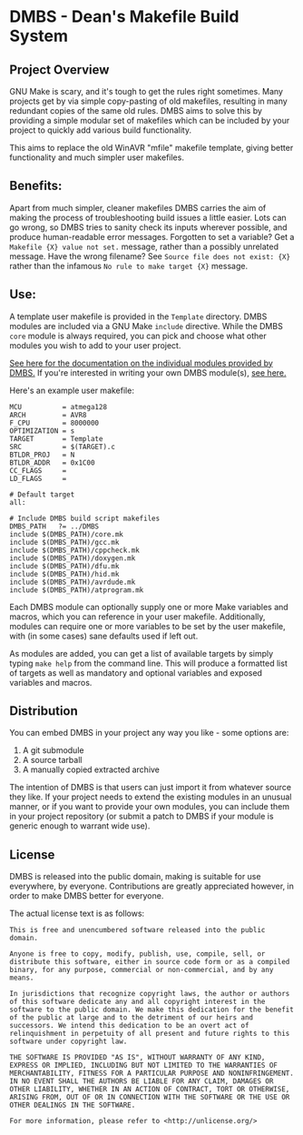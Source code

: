 DMBS - Dean's Makefile Build System
===================================


Project Overview
----------------

GNU Make is scary, and it's tough to get the rules right sometimes. Many
projects get by via simple copy-pasting of old makefiles, resulting in many
redundant copies of the same old rules. DMBS aims to solve this by providing a
simple modular set of makefiles which can be included by your project to quickly
add various build functionality.

This aims to replace the old WinAVR "mfile" makefile template, giving better
functionality and much simpler user makefiles.


Benefits:
----------------

Apart from much simpler, cleaner makefiles DMBS carries the aim of making the
process of troubleshooting build issues a little easier. Lots can go wrong, so
DMBS tries to sanity check its inputs wherever possible, and produce
human-readable error messages. Forgotten to set a variable? Get a
`Makefile {X} value not set.` message, rather than a possibly unrelated message.
Have the wrong filename? See `Source file does not exist: {X}` rather than the
infamous `No rule to make target {X}` message.


Use:
----------------

A template user makefile is provided in the `Template` directory. DMBS modules
are included via a GNU Make `include` directive. While the DMBS `core` module is
always required, you can pick and choose what other modules you wish to add to
your user project.

[See here for the documentation on the individual modules provided by DMBS.](DMBS/ModulesOverview.md)
If you're interested in writing your own DMBS module(s), [see here.](DMBS/WritingYourOwnModules.md)

Here's an example user makefile:

	MCU          = atmega128
	ARCH         = AVR8
	F_CPU        = 8000000
	OPTIMIZATION = s
	TARGET       = Template
	SRC          = $(TARGET).c
	BTLDR_PROJ   = N
	BTLDR_ADDR   = 0x1C00
	CC_FLAGS     =
	LD_FLAGS     =

	# Default target
	all:

	# Include DMBS build script makefiles
	DMBS_PATH   ?= ../DMBS
	include $(DMBS_PATH)/core.mk
	include $(DMBS_PATH)/gcc.mk
	include $(DMBS_PATH)/cppcheck.mk
	include $(DMBS_PATH)/doxygen.mk
	include $(DMBS_PATH)/dfu.mk
	include $(DMBS_PATH)/hid.mk
	include $(DMBS_PATH)/avrdude.mk
	include $(DMBS_PATH)/atprogram.mk

Each DMBS module can optionally supply one or more Make variables and macros,
which you can reference in your user makefile. Additionally, modules can require
one or more variables to be set by the user makefile, with (in some cases) sane
defaults used if left out.

As modules are added, you can get a list of available targets by simply typing
`make help` from the command line. This will produce a formatted list of targets
as well as mandatory and optional variables and exposed variables and macros.


Distribution
----------------

You can embed DMBS in your project any way you like - some options are:
1. A git submodule
2. A source tarball
3. A manually copied extracted archive

The intention of DMBS is that users can just import it from whatever source
they like. If your project needs to extend the existing modules in an unusual
manner, or if you want to provide your own modules, you can include them in
your project repository (or submit a patch to DMBS if your module is generic
enough to warrant wide use).


License
----------------

DMBS is released into the public domain, making is suitable for use everywhere,
by everyone. Contributions are greatly appreciated however, in order to make
DMBS better for everyone.

The actual license text is as follows:

	This is free and unencumbered software released into the public domain.

	Anyone is free to copy, modify, publish, use, compile, sell, or
	distribute this software, either in source code form or as a compiled
	binary, for any purpose, commercial or non-commercial, and by any
	means.

	In jurisdictions that recognize copyright laws, the author or authors
	of this software dedicate any and all copyright interest in the
	software to the public domain. We make this dedication for the benefit
	of the public at large and to the detriment of our heirs and
	successors. We intend this dedication to be an overt act of
	relinquishment in perpetuity of all present and future rights to this
	software under copyright law.

	THE SOFTWARE IS PROVIDED "AS IS", WITHOUT WARRANTY OF ANY KIND,
	EXPRESS OR IMPLIED, INCLUDING BUT NOT LIMITED TO THE WARRANTIES OF
	MERCHANTABILITY, FITNESS FOR A PARTICULAR PURPOSE AND NONINFRINGEMENT.
	IN NO EVENT SHALL THE AUTHORS BE LIABLE FOR ANY CLAIM, DAMAGES OR
	OTHER LIABILITY, WHETHER IN AN ACTION OF CONTRACT, TORT OR OTHERWISE,
	ARISING FROM, OUT OF OR IN CONNECTION WITH THE SOFTWARE OR THE USE OR
	OTHER DEALINGS IN THE SOFTWARE.

	For more information, please refer to <http://unlicense.org/>
